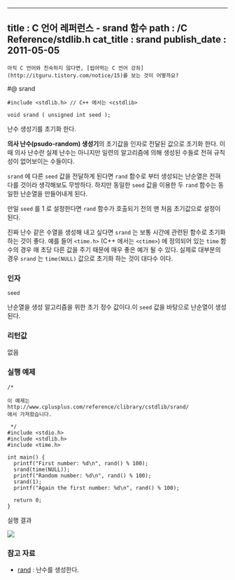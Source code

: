 ----------------
title : C 언어 레퍼런스 - srand 함수
path : /C Reference/stdlib.h
cat_title :  srand
publish_date : 2011-05-05
--------------



```warning
아직 C 언어와 친숙하지 않다면, [씹어먹는 C 언어 강좌](http://itguru.tistory.com/notice/15)를 보는 것이 어떻까요?

```

#@ srand

```info-format
#include <stdlib.h> // C++ 에서는 <cstdlib>

void srand ( unsigned int seed );

```

난수 생성기를 초기화 한다.

**의사 난수(psudo-random) 생성기**의 초기값을 인자로 전달된 값으로 초기화 한다. 이때 의사 난수란 실제 난수는 아니지만 일련의 알고리즘에 의해 생성된 수들로 전혀 규칙성이 없어보이는 수들이다.

`srand` 에 다른 `seed` 값을 전달하게 된다면 `rand` 함수로 부터 생성되는 난순열은 전혀 다를 것이라 생각해보도 무방하다. 하지만 동일한 `seed` 값을 이용한 두 `rand` 함수는 동일한 난순열을 만들어내게 된다.

만일 `seed` 를 1 로 설정한다면 `rand` 함수가 호출되기 전의 맨 처음 초기값으로 설정이 된다.

진짜 난수 같은 수열을 생성해 내고 싶다면 `srand` 는 보통 시간에 관련된 함수로 초기화 하는 것이 좋다. 예를 들어 `<time.h>` (C++ 에서는 `<ctime>`) 에 정의되어 있는 `time` 함수의 경우 매 초당 다른 값을 주기 때문에 매우 좋은 예가 될 수 있다. 실제로 대부분의 경우 `srand` 는 `time(NULL)` 값으로 초기화 하는 것이 대다수 이다.


###  인자

`seed`

난순열을 생성 알고리즘을 위한 초기 정수 값이다.이 `seed` 값을 바탕으로 난순열이 생성된다.



###  리턴값




없음



###  실행 예제




```cpp-formatted
/*

이 예제는
http://www.cplusplus.com/reference/clibrary/cstdlib/srand/
에서 가져왔습니다.

 */
#include <stdio.h>
#include <stdlib.h>
#include <time.h>

int main() {
  printf("First number: %d\n", rand() % 100);
  srand(time(NULL));
  printf("Random number: %d\n", rand() % 100);
  srand(1);
  printf("Again the first number: %d\n", rand() % 100);

  return 0;
}
```

실행 결과


![](http://img1.daumcdn.net/thumb/R1920x0/?fname=http%3A%2F%2Fcfile29.uf.tistory.com%2Fimage%2F13223D3B4DC8A03528E793)



###  참고 자료

*  [rand](http://itguru.tistory.com/139)  :  난수를 생성한다.